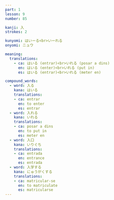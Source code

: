 ```yaml
---
part: 1
lesson: 9
number: 85

kanji: 入
strokes: 2

kunyomi: はいーる<br>いーれる
onyomi: ニュウ

meaning:
  translations:
    - ca: はいる (entrar)<br>いれる (posar a dins)
      en: はいる (enter)<br>いれる (put in)
      es: はいる (entrar)<br>いれる (meter en)

compound_words:
  - word: 入る
    kana: はいる
    translations:
    - ca: entrar
      en: to enter
      es: entrar
  - word: 入れる
    kana: いれる
    translations:
    - ca: posar a dins
      en: to put in
      es: meter en
  - word: 入口
    kana: いりぐち
    translations:
    - ca: entrada
      en: entrance
      es: entrada
  - word: 入学する
    kana: にゅうがくする
    translations:
    - ca: matricular-se
      en: to matriculate
      es: matricularse
---
```

